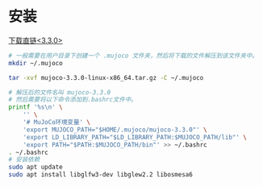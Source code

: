 # 安装
[下载直链<3.3.0>](https://github.com/google-deepmind/mujoco/releases/download/3.3.0/mujoco-3.3.0-linux-x86_64.tar.gz)


```bash
# 一般需要在用户目录下创建一个 .mujoco 文件夹，然后将下载的文件解压到该文件夹中。
mkdir ~/.mujoco

tar -xvf mujoco-3.3.0-linux-x86_64.tar.gz -C ~/.mujoco

# 解压后的文件名叫 mujoco-3.3.0
# 然后需要将以下命令添加到.bashrc文件中。
printf '%s\n' \
    '' \
    '# MuJoCo环境变量' \
    'export MUJOCO_PATH="$HOME/.mujoco/mujoco-3.3.0"' \
    'export LD_LIBRARY_PATH="$LD_LIBRARY_PATH:$MUJOCO_PATH/lib"' \
    'export PATH="$PATH:$MUJOCO_PATH/bin"' >> ~/.bashrc
. ~/.bashrc
# 安装依赖
sudo apt update
sudo apt install libglfw3-dev libglew2.2 libosmesa6
```

